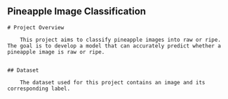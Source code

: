 
## Pineapple Image Classification

    # Project Overview
    
        This project aims to classify pineapple images into raw or ripe. The goal is to develop a model that can accurately predict whether a pineapple image is raw or ripe.
   

    ## Dataset
    
        The dataset used for this project contains an image and its corresponding label. 
    

